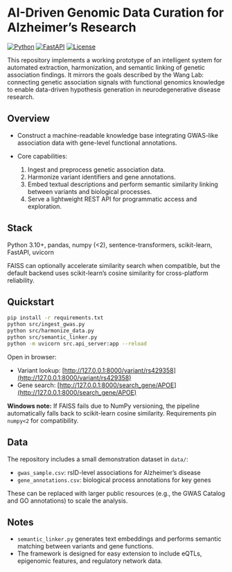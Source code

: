 # AI-Driven Genomic Data Curation for Alzheimer’s Research

[![Python](https://img.shields.io/badge/python-3.10%2B-blue.svg)](https://www.python.org/)
[![FastAPI](https://img.shields.io/badge/FastAPI-Framework-green.svg)](https://fastapi.tiangolo.com/)
[![License](https://img.shields.io/badge/license-MIT-lightgrey.svg)](LICENSE)

This repository implements a working prototype of an intelligent system for automated extraction, harmonization, and semantic linking of genetic association findings. It mirrors the goals described by the Wang Lab: connecting genetic association signals with functional genomics knowledge to enable data-driven hypothesis generation in neurodegenerative disease research.

## Overview

* Construct a machine-readable knowledge base integrating GWAS-like association data with gene-level functional annotations.
* Core capabilities:

  1. Ingest and preprocess genetic association data.
  2. Harmonize variant identifiers and gene annotations.
  3. Embed textual descriptions and perform semantic similarity linking between variants and biological processes.
  4. Serve a lightweight REST API for programmatic access and exploration.

## Stack

Python 3.10+, pandas, numpy (<2), sentence-transformers, scikit-learn, FastAPI, uvicorn

FAISS can optionally accelerate similarity search when compatible, but the default backend uses scikit-learn’s cosine similarity for cross-platform reliability.

## Quickstart

```bash
pip install -r requirements.txt
python src/ingest_gwas.py
python src/harmonize_data.py
python src/semantic_linker.py
python -m uvicorn src.api_server:app --reload
```

Open in browser:

* Variant lookup: [http://127.0.0.1:8000/variant/rs429358](http://127.0.0.1:8000/variant/rs429358)
* Gene search: [http://127.0.0.1:8000/search_gene/APOE](http://127.0.0.1:8000/search_gene/APOE)

**Windows note:** If FAISS fails due to NumPy versioning, the pipeline automatically falls back to scikit-learn cosine similarity. Requirements pin `numpy<2` for compatibility.

## Data

The repository includes a small demonstration dataset in `data/`:

* `gwas_sample.csv`: rsID-level associations for Alzheimer’s disease
* `gene_annotations.csv`: biological process annotations for key genes

These can be replaced with larger public resources (e.g., the GWAS Catalog and GO annotations) to scale the analysis.

## Notes

* `semantic_linker.py` generates text embeddings and performs semantic matching between variants and gene functions.
* The framework is designed for easy extension to include eQTLs, epigenomic features, and regulatory network data.
